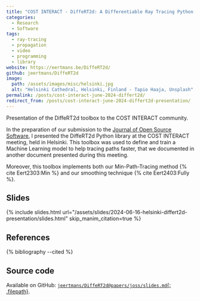 ```yaml
---
title: "COST INTERACT - DiffeRT2d: A Differentiable Ray Tracing Python Framework for Radio Propagation"
categories:
  - Research
  - Software
tags:
  - ray-tracing
  - propagation
  - video
  - programming
  - library
website: https://eertmans.be/DiffeRT2d/
github: jeertmans/DiffeRT2d
image:
  path: /assets/images/misc/helsinki.jpg
  alt: "Helsinki Cathedral, Helsinki, Finland - Tapio Haaja, Unsplash"
permalink: /posts/cost-interact-june-2024-differt2d/
redirect_from: /posts/cost-interact-june-2024-differt2d-presentation/
---
```


Presentation of the DiffeRT2d toolbox to the COST INTERACT community.

<!--more-->

In the preparation of our submission to the
[Journal of Open Source Software](https://joss.theoj.org/),
I presented the DiffeRT2d Python library at the COST INTERACT meeting, held in
Helsinki. This toolbox was used to define and train a Machine Learning model
to help tracing paths faster, that we documented in another document
presented during this meeting.

Moreover, this toolbox implements both
our Min-Path-Tracing method {% cite Eert2303:Min %}
and our smoothing technique {% cite Eert2403:Fully %}.

## Slides

{% include slides.html url="/assets/slides/2024-06-16-helsinki-differt2d-presentation/slides.html" skip_manim_citation=true %}

## References

{% bibliography --cited %}

## Source code

Available on GitHub:
[`jeertmans/DiffeRT2d@papers/joss/slides.md`{: .filepath}](https://github.com/jeertmans/DiffeRT2d/blob/main/papers/joss/slides.md).
